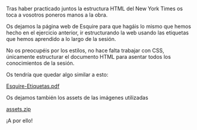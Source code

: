 Tras haber practicado juntos la estructura HTML del New York Times os toca a vosotros poneros manos a la obra.

Os dejamos la página web de Esquire para que hagáis lo mismo que hemos hecho en el ejercicio anterior, ir estructurando la web usando las etiquetas que hemos aprendido a lo largo de la sesión.

No os preocupéis por los estilos, no hace falta trabajar con CSS, únicamente estructurar el documento HTML para asentar todos los conocimientos de la sesión.

Os tendría que quedar algo similar a esto:

[Esquire-Etiquetas.pdf](recursos/WD-S1-Esquire-Etiquetas.pdf)

Os dejamos también los assets de las imágenes utilizadas

[assets.zip](recursos/assets.zip)

¡A por ello!
